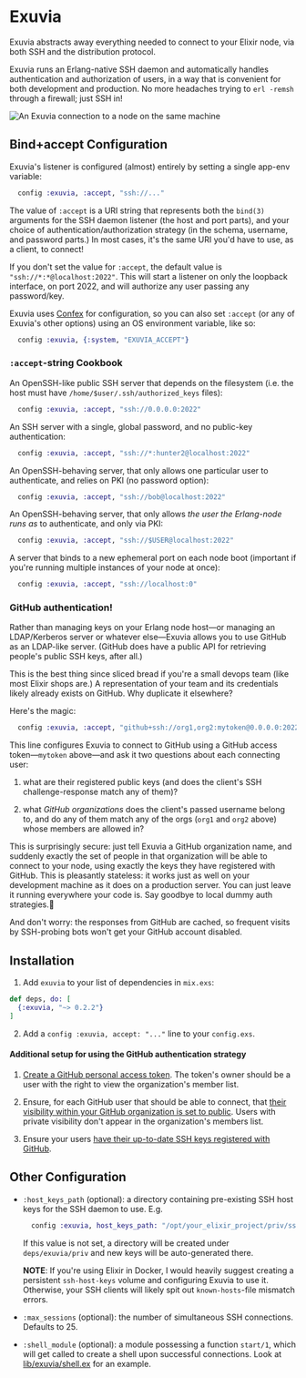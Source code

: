 # Exuvia

Exuvia abstracts away everything needed to connect to your Elixir node, via both SSH and the distribution protocol.

Exuvia runs an Erlang-native SSH daemon and automatically handles authentication and authorization of users, in a way that is convenient for both development and production. No more headaches trying to `erl -remsh` through a firewall; just SSH in!

![An Exuvia connection to a node on the same machine](/../screenshots/local_connection.png?raw=true)

## Bind+accept Configuration

Exuvia's listener is configured (almost) entirely by setting a single app-env variable:

```elixir
  config :exuvia, :accept, "ssh://..."
```

The value of `:accept` is a URI string that represents both the `bind(3)` arguments for the SSH daemon listener (the host and port parts), and your choice of authentication/authorization strategy (in the schema, username, and password parts.) In most cases, it's the same URI you'd have to use, as a client, to connect!

If you don't set the value for `:accept`, the default value is `"ssh://*:*@localhost:2022"`. This will start a listener on only the loopback interface, on port 2022, and will authorize any user passing any password/key.

Exuvia uses [Confex](https://github.com/Nebo15/confex) for configuration, so you can also set `:accept` (or any of Exuvia's other options) using an OS environment variable, like so:

```elixir
  config :exuvia, {:system, "EXUVIA_ACCEPT"}
```

### `:accept`-string Cookbook

An OpenSSH-like public SSH server that depends on the filesystem (i.e. the host must have `/home/$user/.ssh/authorized_keys` files):

```elixir
  config :exuvia, :accept, "ssh://0.0.0.0:2022"
```

An SSH server with a single, global password, and no public-key authentication:

```elixir
  config :exuvia, :accept, "ssh://*:hunter2@localhost:2022"
```

An OpenSSH-behaving server, that only allows one particular user to authenticate, and relies on PKI (no password option):

```elixir
  config :exuvia, :accept, "ssh://bob@localhost:2022"
```

An OpenSSH-behaving server, that only allows *the user the Erlang-node runs as* to authenticate, and only via PKI:

```elixir
  config :exuvia, :accept, "ssh://$USER@localhost:2022"
```

A server that binds to a new ephemeral port on each node boot (important if you're running multiple instances of your node at once):

```elixir
  config :exuvia, :accept, "ssh://localhost:0"
```

### GitHub authentication!

Rather than managing keys on your Erlang node host—or managing an LDAP/Kerberos server or whatever else—Exuvia allows you to use GitHub as an LDAP-like server. (GitHub does have a public API for retrieving people's public SSH keys, after all.)

This is the best thing since sliced bread if you're a small devops team (like most Elixir shops are.) A representation of your team and its credentials likely already exists on GitHub. Why duplicate it elsewhere?

Here's the magic:

```elixir
  config :exuvia, :accept, "github+ssh://org1,org2:mytoken@0.0.0.0:2022"
```

This line configures Exuvia to connect to GitHub using a GitHub access token—`mytoken` above—and ask it two questions about each connecting user:

1. what are their registered public keys (and does the client's SSH challenge-response match any of them)?

2. what *GitHub organizations* does the client's passed username belong to, and do any of them match any of the orgs (`org1` and `org2` above) whose members are allowed in?

This is surprisingly secure: just tell Exuvia a GitHub organization name, and suddenly exactly the set of people in that organization will be able to connect to your node, using exactly the keys they have registered with GitHub. This is pleasantly stateless: it works just as well on your development machine as it does on a production server. You can just leave it running everywhere your code is. Say goodbye to local dummy auth strategies.👋

And don't worry: the responses from GitHub are cached, so frequent visits by SSH-probing bots won't get your GitHub account disabled.

## Installation

  1. Add `exuvia` to your list of dependencies in `mix.exs`:

  ```elixir
  def deps, do: [
    {:exuvia, "~> 0.2.2"}
  ]
  ```

  2. Add a `config :exuvia, accept: "..."` line to your `config.exs`.

#### Additional setup for using the GitHub authentication strategy

1. [Create a GitHub personal access token](https://help.github.com/articles/creating-a-personal-access-token-for-the-command-line/). The token's owner should be a user with the right to view the organization's member list.

2. Ensure, for each GitHub user that should be able to connect, that [their visibility within your GitHub organization is set to public](https://help.github.com/articles/publicizing-or-hiding-organization-membership/). Users with private visibility don't appear in the organization's members list.

3. Ensure your users [have their up-to-date SSH keys registered with GitHub](https://help.github.com/articles/adding-a-new-ssh-key-to-your-github-account/).

## Other Configuration

* `:host_keys_path` (optional): a directory containing pre-existing SSH host keys for the SSH daemon to use. E.g.

  ```elixir
    config :exuvia, host_keys_path: "/opt/your_elixir_project/priv/ssh"
  ```

  If this value is not set, a directory will be created under `deps/exuvia/priv` and new keys will be auto-generated there.

  **NOTE**: If you're using Elixir in Docker, I would heavily suggest creating a persistent `ssh-host-keys` volume and configuring Exuvia to use it. Otherwise, your SSH clients will likely spit out `known-hosts`-file mismatch errors.

* `:max_sessions` (optional): the number of simultaneous SSH connections. Defaults to 25.

* `:shell_module` (optional): a module possessing a function `start/1`, which will get called to create a shell upon successful connections. Look at [lib/exuvia/shell.ex](https://github.com/tsutsu/exuvia/blob/master/lib/exuvia/shell.ex) for an example.
